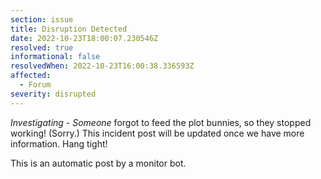 ```yaml
---
section: issue
title: Disruption Detected
date: 2022-10-23T18:00:07.230546Z
resolved: true
informational: false
resolvedWhen: 2022-10-23T16:00:38.336593Z
affected:
  - Forum
severity: disrupted
---
```

*Investigating* - _Someone_ forgot to feed the plot bunnies, so they stopped working! (Sorry.) This incident post will be updated once we have more information. Hang tight!

This is an automatic post by a monitor bot.
        